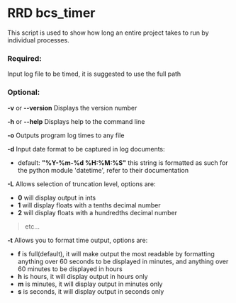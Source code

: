 # RRD bcs_timer

This script is used to show how long an entire project takes to run by individual processes.

### Required:
Input log file to be timed, it is suggested to use the full path

### Optional:
__-v__ or __--version__ Displays the version number

__-h__ or __--help__ Displays help to the command line

__-o__ Outputs program log times to any file

__-d__ Input date format to be captured in log documents:
- default: __"%Y-%m-%d %H:%M:%S"__ this string is formatted as such for the python module 'datetime', refer to their documentation

__-L__ Allows selection of truncation level, options are:
- __0__ will display output in ints
- __1__ will display floats with a tenths decimal number
- __2__ will display floats with a hundredths decimal number
> etc...

__-t__ Allows you to format time output, options are:
- __f__ is full(default), it will make output the most readable by formatting anything over 60 seconds to be displayed in minutes, and anything over 60 minutes to be displayed in hours
- __h__ is hours, it will display output in hours only
- __m__ is minutes, it will display output in minutes only
- __s__ is seconds, it will display output in seconds only
